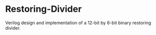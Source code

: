 # Restoring-Divider
Verilog design and implementation of a 12-bit by 6-bit binary restoring divider.
